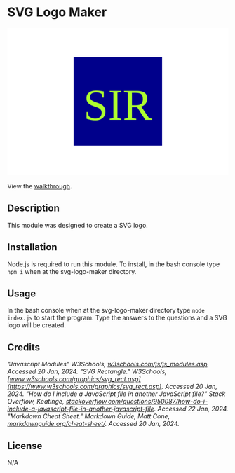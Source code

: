 # SVG Logo Maker
![SVG Logo](./examples/logoSample.svg)

View the [walkthrough](https://drive.google.com/file/d/1Bl2KxUGLT5WLMLd0TSMdwyjaHlqlNSEh/view?usp=sharing).


## Description

 This module was designed to create a SVG logo.

## Installation

Node.js is required to run this module.  To install, in the bash console type `npm i` when at the svg-logo-maker directory.

## Usage

In the bash console when at the svg-logo-maker directory type `node index.js` to start the program. Type the answers to the questions and a SVG logo will be created.

## Credits
*"Javascript Modules" W3Schools, *[w3schools.com/js/js_modules.asp](https://www.w3schools.com/js/js_modules.asp)*. Accessed 20 Jan, 2024.*
*"SVG Rectangle." W3Schools, *[www.w3schools.com/graphics/svg_rect.asp](https://www.w3schools.com/graphics/svg_rect.asp)*. Accessed 20 Jan, 2024.*
*"How do I include a JavaScript file in another JavaScript file?" Stack Overflow, Keatinge, *[stackoverflow.com/questions/950087/how-do-i-include-a-javascript-file-in-another-javascript-file](https://stackoverflow.com/questions/950087/how-do-i-include-a-javascript-file-in-another-javascript-file)*. Accessed 22 Jan, 2024.*
*"Markdown Cheat Sheet." Markdown Guide, Matt Cone, *[markdownguide.org/cheat-sheet/](https://www.markdownguide.org/cheat-sheet/)*. Accessed 20 Jan, 2024.*

## License
N/A
